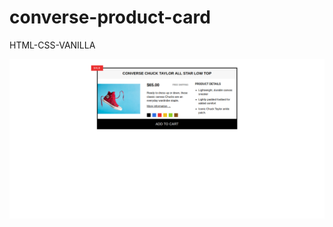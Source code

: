 # converse-product-card
HTML-CSS-VANILLA

![Screen Capture](https://github.com/kevinbdx35/converse-product-card/blob/main/screen-capture.png?raw=true)
